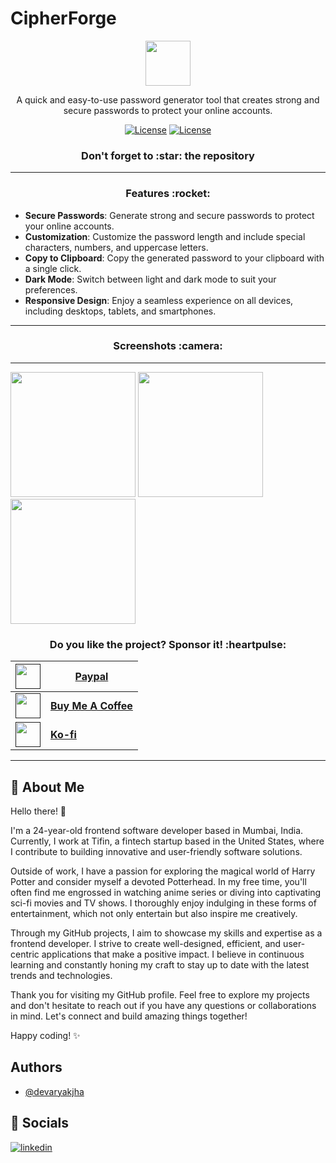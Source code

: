 # CipherForge

<p align="center">
    <img src="https://media.githubusercontent.com/media/devaryakjha/CipherForge/master/assets/logo.png" height="72">
</p>
<!-- Generate secure and strong passwords effortlessly with CipherForge. Our free online password generator tool ensures your accounts remain protected against cyber threats. -->
<p align="center">
    A quick and easy-to-use password generator tool that creates strong and secure passwords to protect your online accounts.
</p>

<p align="center">
 <p align="center">
    <a href="https://github.com/devaryakjha/CipherForge/releases"><img alt="License" src="https://img.shields.io/github/v/release/devaryakjha/CipherForge"/></a>
    <a href="LICENSE"><img alt="License" src="https://img.shields.io/github/license/devaryakjha/CipherForge"/></a>
 </p>
</p>

<h3 align="center">Don't forget to :star: the repository</h3>

---

<h3 align="center">Features :rocket:</h3>

- **Secure Passwords**: Generate strong and secure passwords to protect your online accounts.
- **Customization**: Customize the password length and include special characters, numbers, and uppercase letters.
- **Copy to Clipboard**: Copy the generated password to your clipboard with a single click.
- **Dark Mode**: Switch between light and dark mode to suit your preferences.
- **Responsive Design**: Enjoy a seamless experience on all devices, including desktops, tablets, and smartphones.

---

<h3 align="center">Screenshots :camera:</h3>

---

<p float="left">
    <img src="https://github.com/devaryakjha/varanasi_mobile_app/blob/main/assets/screenshots/2.PNG" width="200" />  
    <img src="https://github.com/devaryakjha/varanasi_mobile_app/blob/main/assets/screenshots/5.PNG" width="200" />  
    <img src="https://github.com/devaryakjha/varanasi_mobile_app/blob/main/assets/screenshots/14.PNG" width="200" />
</p>

<h3 align="center">Do you like the project? Sponsor it! :heartpulse:	</h3>

| [<img src="https://upload.wikimedia.org/wikipedia/commons/archive/b/b5/20230314142950%21PayPal.svg" height="40">]()        | [Paypal](https://paypal.me/devaryakjha)                         |
| -------------------------------------------------------------------------------------------------------------------------- | --------------------------------------------------------------- |
| [<img src="https://github.com/maxrave-dev/SimpMusic/assets/113747128/97f0f21d-17b9-42e4-9487-6e9391ac126b" height="40">]() | [**Buy Me A Coffee**](https://www.buymeacoffee.com/devaryakjha) |
| [<img src="https://storage.ko-fi.com/cdn/brandasset/logo_white_stroke.png" height="40">]()                                 | [**Ko-fi**](https://ko-fi.com/devaryakjha)                      |

---

## 🚀 About Me

Hello there! 👋

I'm a 24-year-old frontend software developer based in Mumbai, India. Currently, I work at Tifin, a fintech startup based in the United States, where I contribute to building innovative and user-friendly software solutions.

Outside of work, I have a passion for exploring the magical world of Harry Potter and consider myself a devoted Potterhead. In my free time, you'll often find me engrossed in watching anime series or diving into captivating sci-fi movies and TV shows. I thoroughly enjoy indulging in these forms of entertainment, which not only entertain but also inspire me creatively.

Through my GitHub projects, I aim to showcase my skills and expertise as a frontend developer. I strive to create well-designed, efficient, and user-centric applications that make a positive impact. I believe in continuous learning and constantly honing my craft to stay up to date with the latest trends and technologies.

Thank you for visiting my GitHub profile. Feel free to explore my projects and don't hesitate to reach out if you have any questions or collaborations in mind. Let's connect and build amazing things together!

Happy coding! ✨

## Authors

- [@devaryakjha](https://github.com/devaryakjha)

## 🔗 Socials

[![linkedin](https://img.shields.io/badge/linkedin-0A66C2?style=for-the-badge&logo=linkedin&logoColor=white)](https://www.linkedin.com/in/devaryakjha/)
